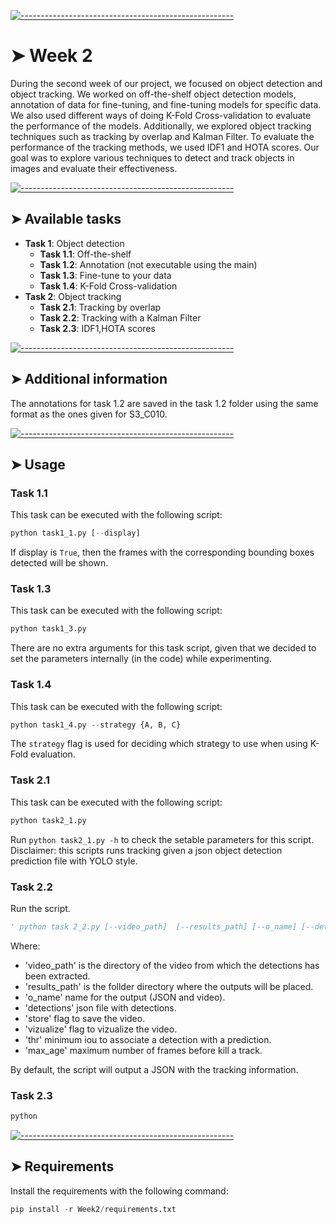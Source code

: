 <!-- ⚠️ This README has been generated from the file(s) "blueprint.md" ⚠️-->
[![-----------------------------------------------------](https://raw.githubusercontent.com/andreasbm/readme/master/assets/lines/colored.png)](#week-2)

# ➤ Week 2

During the second week of our project, we focused on object detection and object tracking. We worked on off-the-shelf object detection models, annotation of data for fine-tuning, and fine-tuning models for specific data. We also used different ways of doing K-Fold Cross-validation to evaluate the performance of the models. Additionally, we explored object tracking techniques such as tracking by overlap and Kalman Filter. To evaluate the performance of the tracking methods, we used IDF1 and HOTA scores. Our goal was to explore various techniques to detect and track objects in images and evaluate their effectiveness.



[![-----------------------------------------------------](https://raw.githubusercontent.com/andreasbm/readme/master/assets/lines/colored.png)](#available-tasks)

## ➤ Available tasks

* **Task 1**: Object detection
  * **Task 1.1**: Off-the-shelf
  * **Task 1.2**: Annotation (not executable using the main)
  * **Task 1.3**: Fine-tune to your data
  * **Task 1.4**: K-Fold Cross-validation
* **Task 2**: Object tracking
  * **Task 2.1**: Tracking by overlap
  * **Task 2.2**: Tracking with a Kalman Filter
  * **Task 2.3**: IDF1,HOTA scores


[![-----------------------------------------------------](https://raw.githubusercontent.com/andreasbm/readme/master/assets/lines/colored.png)](#additional-information)

## ➤ Additional information
The annotations for task 1.2 are saved in the task 1.2 folder using the same format as the ones given for S3_C010.



[![-----------------------------------------------------](https://raw.githubusercontent.com/andreasbm/readme/master/assets/lines/colored.png)](#usage)

## ➤ Usage
### Task 1.1
This task can be executed with the following script:
  ```python
  python task1_1.py [--display]
  ```
If display is `True`, then the frames with the corresponding bounding boxes detected will be shown.

### Task 1.3
This task can be executed with the following script:
  ```python
  python task1_3.py
  ```
There are no extra arguments for this task script, given that we decided to set the parameters internally (in the code) while experimenting.

### Task 1.4
This task can be executed with the following script:
  ```python
  python task1_4.py --strategy {A, B, C} 
  ```
The `strategy` flag is used for deciding which strategy to use when using K-Fold evaluation. 

### Task 2.1
This task can be executed with the following script:
  ```python
  python task2_1.py 
  ```
Run `python task2_1.py -h` to check the setable parameters for this script.
Disclaimer: this scripts runs tracking given a json object detection prediction file with YOLO style.

### Task 2.2
Run the script.
  ```python
 ' python task 2_2.py [--video_path]  [--results_path] [--o_name] [--detections] [--store] [--vizualize] [--thr] [--max_age]'
  ```
  Where:
  - 'video_path' is the directory of the video from which the detections has been extracted.
  - 'results_path' is the follder directory where the outputs will be placed.
  - 'o_name' name for the output (JSON and video).
  - 'detections' json file with detections.
  - 'store' flag to save the video.
  - 'vizualize' flag to vizualize the video.
  - 'thr' minimum iou to associate a detection with a prediction.
  - 'max_age' maximum number of frames before kill a track.

  By default, the script will output a JSON with the tracking information.

### Task 2.3
  ```python
  python 
  ```


[![-----------------------------------------------------](https://raw.githubusercontent.com/andreasbm/readme/master/assets/lines/colored.png)](#requirements)

## ➤ Requirements
Install the requirements with the following command:
```python
pip install -r Week2/requirements.txt
```
